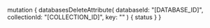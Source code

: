 mutation {
    databasesDeleteAttribute(
        databaseId: "[DATABASE_ID]",
        collectionId: "[COLLECTION_ID]",
        key: ""
    ) {
        status
    }
}
